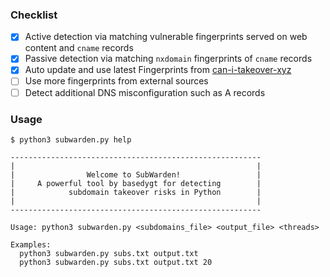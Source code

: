 ### Checklist

- [x] Active detection via matching vulnerable fingerprints served on web content and `cname` records
- [x] Passive detection via matching `nxdomain` fingerprints of `cname` records
- [x] Auto update and use latest Fingerprints from [can-i-takeover-xyz](https://github.com/EdOverflow/can-i-take-over-xyz)
- [ ] Use more fingerprints from external sources
- [ ] Detect additional DNS misconfiguration such as A records

### Usage

```
$ python3 subwarden.py help

--------------------------------------------------------
|                                                      |
|                Welcome to SubWarden!                 |
|     A powerful tool by basedygt for detecting        |
|            subdomain takeover risks in Python        |
|                                                      |
--------------------------------------------------------

Usage: python3 subwarden.py <subdomains_file> <output_file> <threads>

Examples:
  python3 subwarden.py subs.txt output.txt
  python3 subwarden.py subs.txt output.txt 20
```

